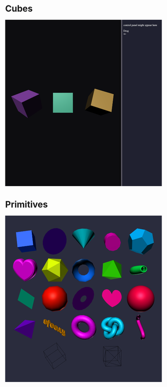 # Cubes
![3 cubes](/docs/fundamentals.png?raw=true "3 cubes")

# Primitives
![primitives](/docs/primitives.png?raw=true "primitives w/ random material")